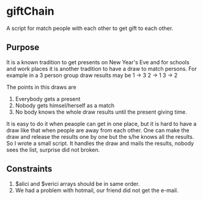 # giftChain
A script for match people with each other to get gift to each other.

## Purpose
It is a known tradition to get presents on New Year's Eve and for schools and work places it is another tradition to have a draw to match persons. For example in a 3 person group draw results may be
1 -> 3
2 -> 1
3 -> 2

The points in this draws are
1. Everybody gets a present
2. Nobody gets himsel/herself as a match
3. No body knows the whole draw results until the present giving time.

It is easy to do it when peaople can get in one place, but it is hard to have a draw like that when people are away from each other. One can make the draw and release the results one by one but the s/he knows all the results. So I wrote a small script. It handles the draw and mails the results, nobody sees the list, surprise did not broken.

## Constraints
1. $alici and $verici arrays should be in same order.
2. We had a problem with hotmail, our friend did not get the e-mail.
